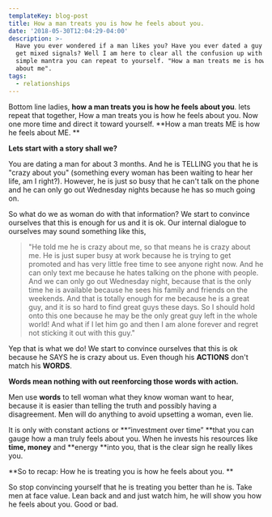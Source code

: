 ```yaml
---
templateKey: blog-post
title: How a man treats you is how he feels about you.
date: '2018-05-30T12:04:29-04:00'
description: >-
  Have you ever wondered if a man likes you? Have you ever dated a guy and you
  get mixed signals? Well I am here to clear all the confusion up with this
  simple mantra you can repeat to yourself. "How a man treats me is how he feels
  about me".
tags:
  - relationships
---
```

Bottom line ladies, **how a man treats you is how he feels about you**. lets repeat that together, How a man treats you is how he feels about you. Now one more time and direct it toward yourself. **How a man treats ME is how he feels about ME. **

**Lets start with a story shall we?**

You are dating a man for about 3 months. And he is TELLING you that he is "crazy about you" (something every woman has been waiting to hear her life, am I right?). However, he is just so busy that he can't talk on the phone and he can only go out Wednesday nights because he has so much going on. 

So what do we as woman do with that information? We start to convince ourselves that this is enough for us and it is ok. Our internal dialogue to ourselves may sound something like this, 

> "He told me he is crazy about me, so that means he is crazy about me. He is just super busy at work because he is trying to get promoted and has very little free time to see anyone right now. And he can only text me because he hates talking on the phone with people. And we can only go out Wednesday night, because that is the only time he is available because he sees his family and friends on the weekends. And that is totally enough for me because he is a great guy, and it is so hard to find great guys these days. So I should hold onto this one because he may be the only great guy left in the whole world! And what if I let him go and then I am alone forever and regret not sticking it out with this guy."

Yep that is what we do! We start to convince ourselves that this is ok because he SAYS he is crazy about us. Even though his **ACTIONS** don't match his **WORDS**.  

**Words mean nothing with out reenforcing those words with action.** 

Men use **words** to tell woman what they know woman want to hear, because it is easier than telling the truth and possibly having a disagreement. Men will do anything to avoid upsetting a woman, even lie. 

It is only with constant actions or **“investment over time” **that you can gauge how a man truly feels about you. When he invests his resources like **time, money** and **energy **into you, that is the clear sign he really likes you. 

**So to recap: How he is treating you is how he feels about you. **

So stop convincing yourself that he is treating you better than he is. Take men at face value. Lean back and and just watch him, he will show you how he feels about you. Good or bad.
